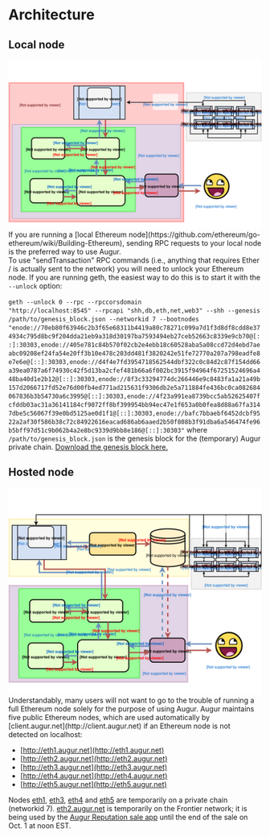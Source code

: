 Architecture
============

Local node
----------
<img src="images/architecture_local.svg" onerror="this.src='images/architecture_local.png'">
If you are running a [local Ethereum node](https://github.com/ethereum/go-ethereum/wiki/Building-Ethereum), sending RPC requests to your local node is the preferred way to use Augur.

<aside class="notice">To use "sendTransaction" RPC commands (i.e., anything that requires Ether / is actually sent to the network) you will need to unlock your Ethereum node.  If you are running geth, the easiest way to do this is to start it with the <code>--unlock</code> option:

<code class="block">geth --unlock 0 --rpc --rpccorsdomain "http://localhost:8545" --rpcapi "shh,db,eth,net,web3" --shh --genesis /path/to/genesis_block.json --networkid 7 --bootnodes "enode://70eb80f63946c2b3f65e68311b4419a80c78271c099a7d1f3d8df8cdd8e374934c795d8bc9f204dda21eb9a318d30197ba7593494eb27ceb52663c8339e9cb70@[::]:30303,enode://405e781c84b570f02cb2e4ebb18c60528aba5a08ccd72d4ebd7aeabc09208ef24fa54e20ff3b10e478c203dd481f3820242e51fe72770a207a798eadfe8e7e6e@[::]:30303,enode://d4f4e7fd3954718562544dbf322c0c84d2c87f154dd66a39ea0787a6f74930c42f5d13ba2cfef481b66a6f002bc3915f94964f67251524696a448ba40d1e2b12@[::]:30303,enode://8f3c33294774dc266446e9c8483fa1a21a49b157d2066717fd52e76d00fb4ed771ad215631f9306db2e5a711884fe436bc0ca082684067836b3b54730a6c3995@[::]:30303,enode://4f23a991ea8739bcc5ab52625407fcfddb03ac31a36141184cf9072ff8bf399954bb94ec47e1f653a0b0fea8d88a67fa3147dbe5c56067f39e0bd5125ae0d1f1@[::]:30303,enode://bafc7bbaebf6452dcbf9522a2af30f586b38c72c84922616eacad686ab6aaed2b50f808b3f91dba6a546474fe96b5bff97d51c9b062b4a2e8bc9339d9bb8e186@[::]:30303"</code>
where <code>/path/to/genesis_block.json</code> is the genesis block for the (temporary) Augur private chain.  <a href="http://augur.link/genesis_block.json">Download the genesis block here.</a>
</aside>

Hosted node
-----------
<img src="images/architecture_hosted.svg" onerror="this.src='images/architecture_hosted.png'">
Understandably, many users will not want to go to the trouble of running a full Ethereum node solely for the purpose of using Augur.  Augur maintains five public Ethereum nodes, which are used automatically by [client.augur.net](http://client.augur.net) if an Ethereum node is not detected on localhost:

- [http://eth1.augur.net](http://eth1.augur.net)
- [http://eth2.augur.net](http://eth2.augur.net)
- [http://eth3.augur.net](http://eth3.augur.net)
- [http://eth4.augur.net](http://eth4.augur.net)
- [http://eth5.augur.net](http://eth5.augur.net)

Nodes [eth1](http://eth1.augur.net), [eth3](http://eth3.augur.net), [eth4](http://eth4.augur.net) and [eth5](http://eth5.augur.net) are temporarily on a private chain (networkid 7).  [eth2.augur.net](http://eth2.augur.net) is temporarily on the Frontier network; it is being used by the [Augur Reputation sale app](https://sale.augur.net) until the end of the sale on Oct. 1 at noon EST.
